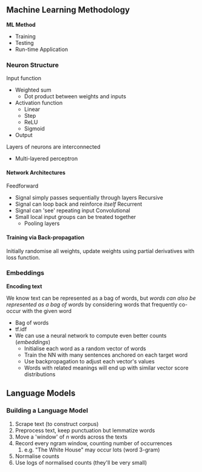 
## Machine Learning Methodology

**ML Method**
- Training
- Testing
- Run-time Application


### Neuron Structure

Input function
- Weighted sum
	- Dot product between weights and inputs
- Activation function
	- Linear
	- Step
	- ReLU
	- Sigmoid
- Output

Layers of neurons are interconnected
- Multi-layered perceptron

#### Network Architectures

Feedforward
- Signal simply passes sequentially through layers
Recursive
- Signal can loop back and reinforce *itself*
Recurrent
- Signal can 'see' repeating input
Convolutional
- Small local input groups can be treated together
	- Pooling layers


#### Training via Back-propagation
Initially randomise all weights, update weights using partial derivatives with loss function.

### Embeddings

**Encoding text**

We know text can be represented as a bag of words, but *words can also be represented as a bag of words* by considering words that frequently co-occur with the given word

- Bag of words
- tf.idf
- We can use a neural network to compute even better counts (*embeddings*)
	- Initialise each word as a random vector of words
	- Train the NN with many sentences anchored on each target word
	- Use backpropagation to adjust each vector's values
	- Words with related meanings will end up with similar vector score distributions


## Language Models


### Building a Language Model
1. Scrape text (to construct corpus)
2. Preprocess text, keep punctuation but lemmatize words
3. Move a 'window' of $n$ words across the texts
4. Record every ngram window, counting number of occurrences
	1. e.g. "The White House" may occur lots (word 3-gram)
5. Normalise counts
6. Use logs of normalised counts (they'll be very small)





